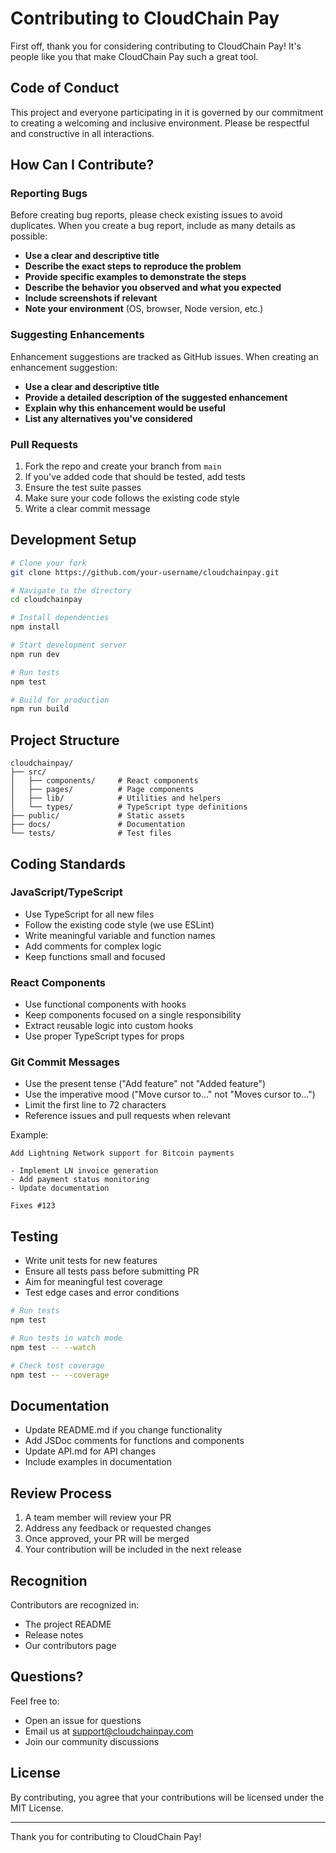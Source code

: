 # Contributing to CloudChain Pay

First off, thank you for considering contributing to CloudChain Pay! It's people like you that make CloudChain Pay such a great tool.

## Code of Conduct

This project and everyone participating in it is governed by our commitment to creating a welcoming and inclusive environment. Please be respectful and constructive in all interactions.

## How Can I Contribute?

### Reporting Bugs

Before creating bug reports, please check existing issues to avoid duplicates. When you create a bug report, include as many details as possible:

- **Use a clear and descriptive title**
- **Describe the exact steps to reproduce the problem**
- **Provide specific examples to demonstrate the steps**
- **Describe the behavior you observed and what you expected**
- **Include screenshots if relevant**
- **Note your environment** (OS, browser, Node version, etc.)

### Suggesting Enhancements

Enhancement suggestions are tracked as GitHub issues. When creating an enhancement suggestion:

- **Use a clear and descriptive title**
- **Provide a detailed description of the suggested enhancement**
- **Explain why this enhancement would be useful**
- **List any alternatives you've considered**

### Pull Requests

1. Fork the repo and create your branch from `main`
2. If you've added code that should be tested, add tests
3. Ensure the test suite passes
4. Make sure your code follows the existing code style
5. Write a clear commit message

## Development Setup

```bash
# Clone your fork
git clone https://github.com/your-username/cloudchainpay.git

# Navigate to the directory
cd cloudchainpay

# Install dependencies
npm install

# Start development server
npm run dev

# Run tests
npm test

# Build for production
npm run build
```

## Project Structure

```
cloudchainpay/
├── src/
│   ├── components/     # React components
│   ├── pages/          # Page components
│   ├── lib/            # Utilities and helpers
│   └── types/          # TypeScript type definitions
├── public/             # Static assets
├── docs/               # Documentation
└── tests/              # Test files
```

## Coding Standards

### JavaScript/TypeScript

- Use TypeScript for all new files
- Follow the existing code style (we use ESLint)
- Write meaningful variable and function names
- Add comments for complex logic
- Keep functions small and focused

### React Components

- Use functional components with hooks
- Keep components focused on a single responsibility
- Extract reusable logic into custom hooks
- Use proper TypeScript types for props

### Git Commit Messages

- Use the present tense ("Add feature" not "Added feature")
- Use the imperative mood ("Move cursor to..." not "Moves cursor to...")
- Limit the first line to 72 characters
- Reference issues and pull requests when relevant

Example:
```
Add Lightning Network support for Bitcoin payments

- Implement LN invoice generation
- Add payment status monitoring
- Update documentation

Fixes #123
```

## Testing

- Write unit tests for new features
- Ensure all tests pass before submitting PR
- Aim for meaningful test coverage
- Test edge cases and error conditions

```bash
# Run tests
npm test

# Run tests in watch mode
npm test -- --watch

# Check test coverage
npm test -- --coverage
```

## Documentation

- Update README.md if you change functionality
- Add JSDoc comments for functions and components
- Update API.md for API changes
- Include examples in documentation

## Review Process

1. A team member will review your PR
2. Address any feedback or requested changes
3. Once approved, your PR will be merged
4. Your contribution will be included in the next release

## Recognition

Contributors are recognized in:
- The project README
- Release notes
- Our contributors page

## Questions?

Feel free to:
- Open an issue for questions
- Email us at support@cloudchainpay.com
- Join our community discussions

## License

By contributing, you agree that your contributions will be licensed under the MIT License.

---

Thank you for contributing to CloudChain Pay!
